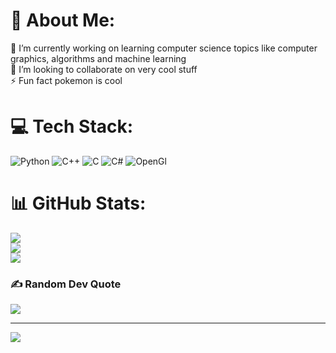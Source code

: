 # 💫 About Me:
🔭 I’m currently working on learning computer science topics like computer graphics, algorithms and machine learning<br>👯 I’m looking to collaborate on very cool stuff<br>⚡ Fun fact pokemon is cool


# 💻 Tech Stack:
![Python](https://img.shields.io/badge/python-3670A0?style=for-the-badge&logo=python&logoColor=ffdd54) ![C++](https://img.shields.io/badge/c++-%2300599C.svg?style=for-the-badge&logo=c%2B%2B&logoColor=white) ![C](https://img.shields.io/badge/c-%2300599C.svg?style=for-the-badge&logo=c&logoColor=white) ![C#](https://img.shields.io/badge/c%23-%23239120.svg?style=for-the-badge&logo=c-sharp&logoColor=white) ![OpenGl]([https://img.shields.io/badge/opencv-%23white.svg?style=for-the-badge&logo=opencv&logoColor=white](https://shields.io/badge/opengl-3.3-brightgreen?style=for-the-badge&logo=opengl))
# 📊 GitHub Stats:
![](https://github-readme-stats.vercel.app/api?username=rauldhs&theme=dark&hide_border=false&include_all_commits=true&count_private=true)<br/>
![](https://github-readme-streak-stats.herokuapp.com/?user=rauldhs&theme=dark&hide_border=false)<br/>
![](https://github-readme-stats.vercel.app/api/top-langs/?username=rauldhs&theme=dark&hide_border=false&include_all_commits=true&count_private=true&layout=compact)

### ✍️ Random Dev Quote
![](https://quotes-github-readme.vercel.app/api?type=horizontal&theme=radical)

---
[![](https://visitcount.itsvg.in/api?id=rauldhs&icon=0&color=0)](https://visitcount.itsvg.in)

<!-- Proudly created with GPRM ( https://gprm.itsvg.in ) -->
